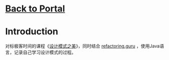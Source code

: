 # [Back to Portal](https://du-feng.github.io/)

# Introduction
对标极客时间的课程《[设计模式之美](https://time.geekbang.org/column/intro/250)》，同时结合 [refactoring.guru](https://refactoring.guru/design-patterns) ，使用Java语言，记录自己学习设计模式的过程。
